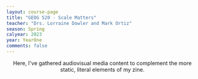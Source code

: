 ```yaml
---
layout: course-page
title: "GEOG 520 - Scale Matters"
teacher: "Drs. Lorraine Dowler and Mark Ortiz"
season: Spring
calyear: 2023
year: YearOne
comments: false
---
```

<p align="center">
Here, I've gathered audiovisual media content to complement the more static, literal elements of my zine. 
</p>
